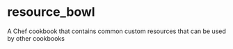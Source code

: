 # resource_bowl

A Chef cookbook that contains common custom resources that can be used by other cookbooks
